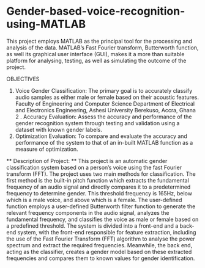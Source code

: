 # Gender-based-voice-recognition-using-MATLAB
This project employs MATLAB as the principal tool for the processing and analysis of the data. 
MATLAB’s Fast Fourier transform, Butterworth function, as well its graphical user interface 
(GUI), makes it a more than suitable platform for analysing, testing, as well as simulating the 
outcome of the project. 

OBJECTIVES
1. Voice Gender Classification: The primary goal is to accurately classify audio samples as 
either male or female based on their acoustic features. 
Faculty of Engineering and Computer Science 
Department of Electrical and Electronics Engineering, Ashesi University 
Berekuso, Accra, Ghana 
2 . Accuracy Evaluation: Assess the accuracy and performance of the gender recognition 
system through testing and validation using a dataset with known gender labels. 
3. Optimization Evaluation: To compare and evaluate the accuracy and performance of the 
system to that of an in-built MATLAB function as a measure of optimization.

** Description of Project: **
This project is an automatic gender classification system based on a person’s voice using the 
fast Fourier transform (FFT). The project uses two main methods for classification. The first 
method is the built-in pitch function which extracts the fundamental frequency of an audio 
signal and directly compares it to a predetermined frequency to determine gender. This 
threshold frequency is 165Hz, below which is a male voice, and above which is a female. The 
user-defined function employs a user-defined Butterworth filter function to generate the 
relevant frequency components in the audio signal, analyzes the fundamental frequency, and 
classifies the voice as male or female based on a predefined threshold. The system is divided 
into a front-end and a back-end system, with the front-end responsible for feature extraction, 
including the use of the Fast Fourier Transform (FFT) algorithm to analyse the power spectrum 
and extract the required frequencies. Meanwhile, the back end, acting as the classifier, creates 
a gender model based on these extracted frequencies and compares them to known values for 
gender identification. 
